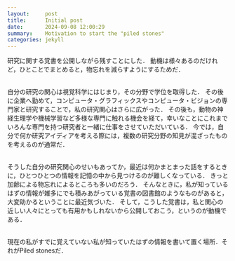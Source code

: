 ```yaml
---
layout:     post
title:      Initial post
date:       2024-09-08 12:00:29
summary:    Motivation to start the "piled stones"
categories: jekyll
---
```


研究に関する覚書を公開しながら残すことにした．
動機は様々あるのだけれど，ひとことでまとめると，物忘れを減らすようにするためだ．
<br><br>

自分の研究の関心は視覚科学にはじまり，その分野で学位を取得した．
その後に企業へ勤めて，コンピュータ・グラフィックスやコンピュータ・ビジョンの専門家と研究することで，私の研究関心はさらに広がった．
その後も，動物の神経生理学や機械学習など多様な専門に触れる機会を経て，幸いなことにこれまでいろんな専門を持つ研究者と一緒に仕事をさせていただいている．
今では，自分で何か研究アイディアを考える際には，複数の研究分野の知見が混ざったものを考えるのが通常だ．
<br><br>

そうした自分の研究関心のせいもあってか，最近は何かまとまった話をするときに，ひとつひとつの情報を記憶の中から見つけるのが難しくなっている．
きっと加齢による物忘れによるところも多いのだろう．
そんなときに，私が知っているはずの情報が雑多にでも積みあがっている覚書の図書館のようなものがあると，大変助かるということに最近気づいた．
そして，こうした覚書は，私と関心の近しい人々にとっても有用かもしれないから公開しておこう，というのが動機である．
<br><br>

現在の私がすでに覚えていない私が知っていたはずの情報を書いて置く場所．それがPiled stonesだ．
